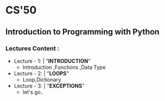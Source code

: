 # CS'50
## Introduction to Programming with Python

### Lectures Content :

* Lecture - 1: | "**INTRODUCTION**"
  * Introduction ,Functions ,Data Type
* Lecture - 2: | "**LOOPS**"
  * Loop,Dictionary
* Lecture - 3: | "**EXCEPTIONS**"
  * let's go..
  